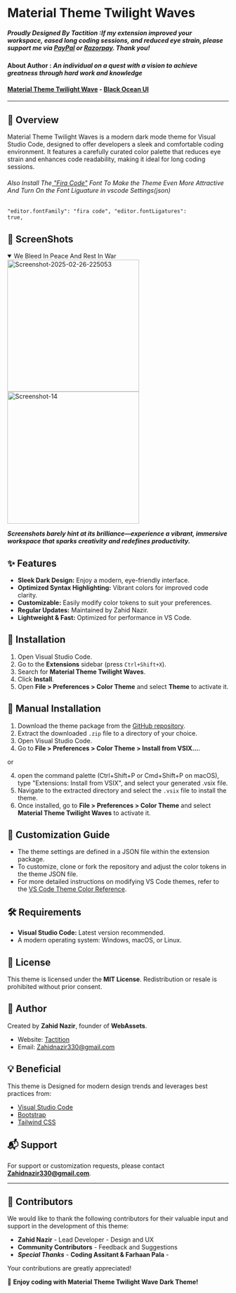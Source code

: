 # Material Theme Twilight Waves


##### __Proudly Designed By Tactition__ :If my extension improved your workspace, eased long coding sessions, and reduced eye strain, please support me via __[PayPal](https://www.paypal.com/ncp/payment/XKQHPARJYTB5J)__ or ___[Razorpay](https://razorpay.me/@ZahidNazir)___. Thank you!
__About Author :__ **___An individual on a quest with a vision to achieve greatness through hard work and knowledge___**

#### [Material Theme Twilight Wave](https://github.com/Tactition/Twilight-Wave-VsCode-Theme) - [Black Ocean UI ](https://github.com/Tactition/Twilight-Wave-VsCode-Theme)

---

## 📌 Overview
Material Theme Twilight Waves is a modern dark mode theme for Visual Studio Code, designed to offer developers a sleek and comfortable coding environment. It features a carefully curated color palette that reduces eye strain and enhances code readability, making it ideal for long coding sessions.

###### Also Install The[ "Fira Code"](https://github.com/Tactition/Twilight-Wave-VsCode-Theme/blob/main/Fira_Code.zip) Font To Make the Theme Even More Attractive And Turn On the Font Liguature in vscode Settings(json)
<code>"editor.fontFamily": "fira code",
    "editor.fontLigatures": true,</code>

## 📌 ScreenShots
<details Open>
<summary>We Bleed In Peace And Rest In War</summary>
<img src="https://i.ibb.co/R4zxvhJ8/Screenshot-2025-02-26-225053.png" alt="Screenshot-2025-02-26-225053" border="0" width="300px" /><img src="https://i.ibb.co/847dGCzB/Screenshot-14.png" alt="Screenshot-14" border="0" width="300px"/>
  
  ***Screenshots barely hint at its brilliance—experience a vibrant, immersive workspace that sparks creativity and redefines productivity.***

</details>

## ✨ Features
- **Sleek Dark Design:** Enjoy a modern, eye-friendly interface.
- **Optimized Syntax Highlighting:** Vibrant colors for improved code clarity.
- **Customizable:** Easily modify color tokens to suit your preferences.
- **Regular Updates:** Maintained by Zahid Nazir.
- **Lightweight & Fast:** Optimized for performance in VS Code.

## 📂 Installation
1. Open Visual Studio Code.
2. Go to the **Extensions** sidebar (press `Ctrl+Shift+X`).
3. Search for **Material Theme Twilight Waves**.
4. Click **Install**.
5. Open **File > Preferences > Color Theme** and select **Theme** to activate it.

## 📝 Manual Installation
1. Download the theme package from the [GitHub repository](https://github.com/Tactition).
2. Extract the downloaded `.zip` file to a directory of your choice.
3. Open Visual Studio Code.
4. Go to **File > Preferences > Color Theme > Install from VSIX...**.

or 

4. open the command palette (Ctrl+Shift+P or Cmd+Shift+P on macOS), type "Extensions: Install from VSIX", and select your generated .vsix file.
5. Navigate to the extracted directory and select the `.vsix` file to install the theme.
6. Once installed, go to **File > Preferences > Color Theme** and select **Material Theme Twilight Waves** to activate it.

## 🔧 Customization Guide
- The theme settings are defined in a JSON file within the extension package.
- To customize, clone or fork the repository and adjust the color tokens in the theme JSON file.
- For more detailed instructions on modifying VS Code themes, refer to the [VS Code Theme Color Reference](https://code.visualstudio.com/api/extension-guides/color-theme).

## 🛠️ Requirements
- **Visual Studio Code:** Latest version recommended.
- A modern operating system: Windows, macOS, or Linux.

## 📜 License
This theme is licensed under the **MIT License**. Redistribution or resale is prohibited without prior consent.

## 👤 Author
Created by **Zahid Nazir**, founder of **WebAssets**.  
- Website: [Tactition](https://t.me/Tactition)  
- Email: [Zahidnazir330@gmail.com](mailto:Zahidnazir330@gmail.com)

## 💡 Beneficial
This theme is Designed for modern design trends and leverages best practices from:
- [Visual Studio Code](https://code.visualstudio.com/)
- [Bootstrap](https://getbootstrap.com/)
- [Tailwind CSS](https://tailwindcss.com/)

## 📬 Support
For support or customization requests, please contact **Zahidnazir330@gmail.com**.

---
## 👥 Contributors
We would like to thank the following contributors for their valuable input and support in the development of this theme:
- **Zahid Nazir** - Lead Developer - Design and UX
- **Community Contributors** - Feedback and 
Suggestions
-  ***Special Thanks*** - **Coding Assitant & Farhaan Pala** -

Your contributions are greatly appreciated!

🚀 **Enjoy coding with Material Theme Twilight Wave Dark Theme!**
